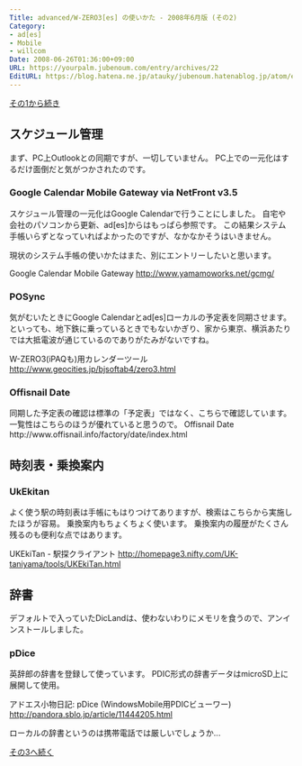 ```yaml
---
Title: advanced/W-ZERO3[es] の使いかた - 2008年6月版 (その2)
Category:
- ad[es]
- Mobile
- willcom
Date: 2008-06-26T01:36:00+09:00
URL: https://yourpalm.jubenoum.com/entry/archives/22
EditURL: https://blog.hatena.ne.jp/atauky/jubenoum.hatenablog.jp/atom/entry/6653458415120884193
---
```


<a href="http://yourpalm.jubenoum.com/2008/06/advancedw-zero3es-%E3%81%AE%E4%BD%BF%E3%81%84%E3%81%8B%E3%81%9F-2008%E5%B9%B46%E6%9C%88%E7%89%88-%E3%81%9D%E3%81%AE1/">その1から続き</a>
<h2>スケジュール管理</h2>
まず、PC上Outlookとの同期ですが、一切していません。
PC上での一元化はするだけ面倒だと気がつかされたのです。
<h3>Google Calendar Mobile Gateway via NetFront v3.5</h3>
スケジュール管理の一元化はGoogle Calendarで行うことにしました。
自宅や会社のパソコンから更新、ad[es]からはもっぱら参照です。
この結果システム手帳いらずとなっていればよかったのですが、なかなかそうはいきません。

現状のシステム手帳の使いかたはまた、別にエントリーしたいと思います。

Google Calendar Mobile Gateway
<a title="Google Calendar Mobile Gateway" href="http://www.yamamoworks.net/blogs/yamamo/pages/GCMG-Public-Calendar-Viewer.aspx">http://www.yamamoworks.net/gcmg/</a>
<h3>POSync</h3>
気がむいたときにGoogle Calendarとad[es]ローカルの予定表を同期させます。
といっても、地下鉄に乗っているときでもないかぎり、家から東京、横浜あたりでは大抵電波が通じているのでありがたみがないですね。

W-ZERO3(iPAQも)用カレンダーツール
<a title="W-ZERO3(iPAQも)用カレンダーツール" href="http://www.geocities.jp/bjsoftab4/zero3.html">http://www.geocities.jp/bjsoftab4/zero3.html</a>
<h3>Offisnail Date</h3>
同期した予定表の確認は標準の「予定表」ではなく、こちらで確認しています。
一覧性はこちらのほうが優れていると思うので。
Offisnail Date
http://www.offisnail.info/factory/date/index.html
<h2>時刻表・乗換案内</h2>
<h3>UkEkitan</h3>
よく使う駅の時刻表は手帳にもはりつけてありますが、検索はこちらから実施したほうが容易。
乗換案内もちょくちょく使います。
乗換案内の履歴がたくさん残るのも便利な点ではあります。

UKEkiTan - 駅探クライアント
<a title="UKEkiTan - 駅探クライアント" href="http://homepage3.nifty.com/UK-taniyama/tools/UKEkiTan.html">http://homepage3.nifty.com/UK-taniyama/tools/UKEkiTan.html</a>
<h2>辞書</h2>
デフォルトで入っていたDicLandは、使わないわりにメモリを食うので、アンインストールしました。
<h3>pDice</h3>
英辞郎の辞書を登録して使っています。
PDIC形式の辞書データはmicroSD上に展開して使用。

アドエス小物日記: pDice (WindowsMobile用PDICビューワー)
<a title="アドエス小物日記: pDice (WindowsMobile用PDICビューワー)" href="http://pandora.sblo.jp/article/11444205.html">http://pandora.sblo.jp/article/11444205.html</a>

ローカルの辞書というのは携帯電話では厳しいでしょうか...

<a href="http://yourpalm.jubenoum.com/2008/06/advancedw-zero3es-%e3%81%ae%e4%bd%bf%e3%81%84%e3%81%8b%e3%81%9f-2008%e5%b9%b46%e6%9c%88%e7%89%88-%e3%81%9d%e3%81%ae3/">その3へ続く</a>
